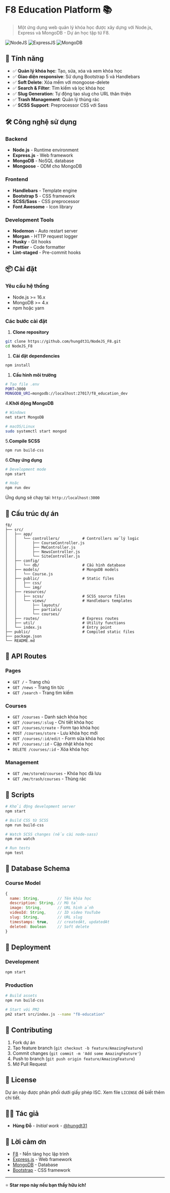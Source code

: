 # F8 Education Platform 📚

> Một ứng dụng web quản lý khóa học được xây dựng với Node.js, Express và MongoDB - Dự án học tập từ F8.

![NodeJS](https://img.shields.io/badge/node.js-%2343853d.svg?logo=node.js&logoColor=white&style=for-the-badge) ![ExpressJS](https://img.shields.io/badge/express.js-%23000000.svg?logo=express&logoColor=white&style=for-the-badge) ![MongoDB](https://img.shields.io/badge/mongodb-%234ea94b.svg?logo=mongodb&logoColor=white&style=for-the-badge)

## 🌟 Tính năng

- ✅ **Quản lý khóa học**: Tạo, sửa, xóa và xem khóa học
- ✅ **Giao diện responsive**: Sử dụng Bootstrap 5 và Handlebars
- ✅ **Soft Delete**: Xóa mềm với mongoose-delete
- ✅ **Search & Filter**: Tìm kiếm và lọc khóa học
- ✅ **Slug Generation**: Tự động tạo slug cho URL thân thiện
- ✅ **Trash Management**: Quản lý thùng rác
- ✅ **SCSS Support**: Preprocessor CSS với Sass

## 🛠️ Công nghệ sử dụng

### Backend

- **Node.js** - Runtime environment
- **Express.js** - Web framework
- **MongoDB** - NoSQL database
- **Mongoose** - ODM cho MongoDB

### Frontend

- **Handlebars** - Template engine
- **Bootstrap 5** - CSS framework
- **SCSS/Sass** - CSS preprocessor
- **Font Awesome** - Icon library

### Development Tools

- **Nodemon** - Auto restart server
- **Morgan** - HTTP request logger
- **Husky** - Git hooks
- **Prettier** - Code formatter
- **Lint-staged** - Pre-commit hooks

## 📦 Cài đặt

### Yêu cầu hệ thống

- Node.js >= 16.x
- MongoDB >= 4.x
- npm hoặc yarn

### Các bước cài đặt

1. **Clone repository**

```bash
git clone https://github.com/hungdt31/NodeJS_F8.git
cd NodeJS_F8
```

1. **Cài đặt dependencies**

```bash
npm install
```

1. **Cấu hình môi trường**

```bash
# Tạo file .env
PORT=3000
MONGODB_URI=mongodb://localhost:27017/f8_education_dev
```

4.**Khởi động MongoDB**

```bash
# Windows
net start MongoDB

# macOS/Linux
sudo systemctl start mongod
```

5.**Compile SCSS**

```bash
npm run build-css
```

6.**Chạy ứng dụng**

```bash
# Development mode
npm start

# Hoặc
npm run dev
```

Ứng dụng sẽ chạy tại: `http://localhost:3000`

## 📁 Cấu trúc dự án

```[]
f8/
├── src/
│   ├── app/
│   │   └── controllers/          # Controllers xử lý logic
│   │       ├── CourseController.js
│   │       ├── MeController.js
│   │       ├── NewsController.js
│   │       └── SiteController.js
│   ├── config/
│   │   └── db/                   # Cấu hình database
│   ├── models/                   # MongoDB models
│   │   └── Course.js
│   ├── public/                   # Static files
│   │   ├── css/
│   │   └── img/
│   ├── resources/
│   │   ├── scss/                 # SCSS source files
│   │   └── views/                # Handlebars templates
│   │       ├── layouts/
│   │       ├── partials/
│   │       └── courses/
│   ├── routes/                   # Express routes
│   ├── util/                     # Utility functions
│   └── index.js                  # Entry point
├── public/                       # Compiled static files
├── package.json
└── README.md
```

## 🎯 API Routes

### Pages

- `GET /` - Trang chủ
- `GET /news` - Trang tin tức
- `GET /search` - Trang tìm kiếm

### Courses

- `GET /courses` - Danh sách khóa học
- `GET /courses/:slug` - Chi tiết khóa học
- `GET /courses/create` - Form tạo khóa học
- `POST /courses/store` - Lưu khóa học mới
- `GET /courses/:id/edit` - Form sửa khóa học
- `PUT /courses/:id` - Cập nhật khóa học
- `DELETE /courses/:id` - Xóa khóa học

### Management

- `GET /me/stored/courses` - Khóa học đã lưu
- `GET /me/trash/courses` - Thùng rác

## 🔧 Scripts

```bash
# Khởi động development server
npm start

# Build CSS từ SCSS
npm run build-css

# Watch SCSS changes (nếu cài node-sass)
npm run watch

# Run tests
npm test
```

## 💾 Database Schema

### Course Model

```javascript
{
  name: String,        // Tên khóa học
  description: String, // Mô tả
  image: String,       // URL hình ảnh
  videoId: String,     // ID video YouTube
  slug: String,        // URL slug
  timestamps: true,    // createdAt, updatedAt
  deleted: Boolean     // Soft delete
}
```

## 🚀 Deployment

### Development

```bash
npm start
```

### Production

```bash
# Build assets
npm run build-css

# Start với PM2
pm2 start src/index.js --name "f8-education"
```

## 🤝 Contributing

1. Fork dự án
2. Tạo feature branch (`git checkout -b feature/AmazingFeature`)
3. Commit changes (`git commit -m 'Add some AmazingFeature'`)
4. Push to branch (`git push origin feature/AmazingFeature`)
5. Mở Pull Request

## 📝 License

Dự án này được phân phối dưới giấy phép ISC. Xem file `LICENSE` để biết thêm chi tiết.

## 👨‍💻 Tác giả

- **Hùng Đỗ** - *Initial work* - [@hungdt31](https://github.com/hungdt31)

## 🙏 Lời cảm ơn

- [F8](https://fullstack.edu.vn/) - Nền tảng học lập trình
- [Express.js](https://expressjs.com/) - Web framework
- [MongoDB](https://www.mongodb.com/) - Database
- [Bootstrap](https://getbootstrap.com/) - CSS framework

---

⭐ **Star repo này nếu bạn thấy hữu ích!**
